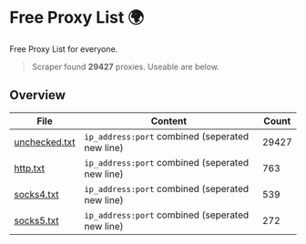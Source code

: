 
# Free Proxy List 🌍

Free Proxy List for everyone.
> Scraper found **29427** proxies. Useable are below.

## Overview

|File|Content|Count|
|----|-------|-----|
|[unchecked.txt](https://raw.githubusercontent.com/yemixzy/proxy-list/main/proxies/unchecked.txt)|`ip_address:port` combined (seperated new line)|29427|
|[http.txt](https://raw.githubusercontent.com/yemixzy/proxy-list/main/proxies/http.txt)|`ip_address:port` combined (seperated new line)|763|
|[socks4.txt](https://raw.githubusercontent.com/yemixzy/proxy-list/main/proxies/socks4.txt)|`ip_address:port` combined (seperated new line)|539|
|[socks5.txt](https://raw.githubusercontent.com/yemixzy/proxy-list/main/proxies/socks5.txt)|`ip_address:port` combined (seperated new line)|272|

